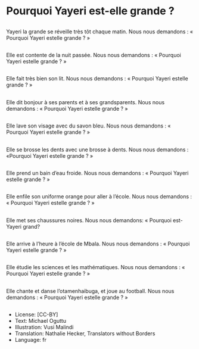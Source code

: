# Pourquoi Yayeri est-elle grande ?

##
Yayeri la grande se
réveille très tôt chaque
matin.
Nous nous demandons :
« Pourquoi Yayeri estelle grande ? »

##
Elle est contente de la
nuit passée.
Nous nous demandons :
« Pourquoi Yayeri estelle grande ? »

##
Elle fait très bien son lit.
Nous nous demandons :
« Pourquoi Yayeri estelle grande ? »

##
Elle dit bonjour à ses
parents et à ses grandsparents.
Nous nous demandons :
« Pourquoi Yayeri estelle grande ? »

##
Elle lave son visage
avec du savon bleu.
Nous nous demandons :
« Pourquoi Yayeri estelle grande ? »

##
Elle se brosse les dents
avec une brosse à
dents.
Nous nous demandons :
«Pourquoi Yayeri estelle grande ? »

##
Elle prend un bain
d’eau froide.
Nous nous demandons :
« Pourquoi Yayeri estelle grande ? »

##
Elle enfile son uniforme
orange pour aller à
l’école.
Nous nous demandons :
« Pourquoi Yayeri estelle grande ? »

##
Elle met ses chaussures
noires.
Nous nous demandons:
« Pourquoi est-Yayeri
grand?

##
Elle arrive à l’heure à
l’école de Mbala.
Nous nous demandons :
« Pourquoi Yayeri estelle grande ? »

##
Elle étudie les sciences
et les mathématiques.
Nous nous demandons :
« Pourquoi Yayeri estelle grande ? »

##
Elle chante et danse
l’otamenhaibuga, et
joue au football.
Nous nous demandons :
« Pourquoi Yayeri estelle grande ? »

##
* License: [CC-BY]
* Text: Michael Oguttu
* Illustration: Vusi Malindi
* Translation: Nathalie Hecker, Translators without Borders
* Language: fr
